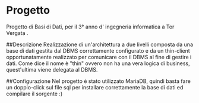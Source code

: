 # Progetto
Progetto di Basi di Dati, per il 3° anno d' ingegneria informatica a Tor Vergata .


##Descrizione
Realizzazione di un'architettura a due livelli composta da una base di dati gestita dal DBMS correttamente configurato e da un thin-client opportunatamente realizzato per comunicare con il DBMS al fine di gestire i dati. Come dice il nome è "thin" ovvero non ha una vera logica di business, quest'ultima viene delegata al DBMS.

##Configurazione
Nel progetto è stato utilizzato MariaDB, quindi basta fare un doppio-click sul file sql per installare correttamente la base di dati ed compilare il sorgente :)
